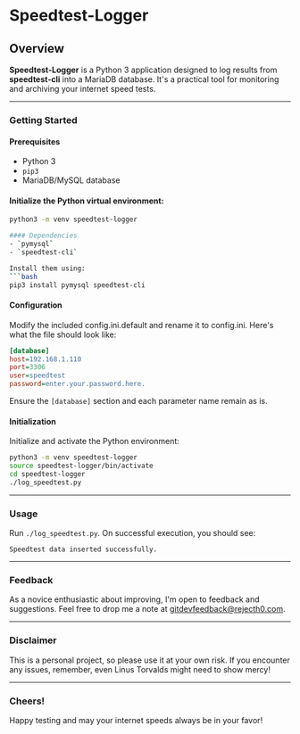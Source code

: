 
# Speedtest-Logger

## Overview
**Speedtest-Logger** is a Python 3 application designed to log results from **speedtest-cli** into a MariaDB database. It's a practical tool for monitoring and archiving your internet speed tests.

---

### Getting Started

#### Prerequisites
- Python 3
- `pip3`
- MariaDB/MySQL database

#### Initialize the Python virtual environment:
```bash
python3 -m venv speedtest-logger

#### Dependencies
- `pymysql`
- `speedtest-cli`

Install them using:
```bash
pip3 install pymysql speedtest-cli
```

#### Configuration
Modify the included config.ini.default and rename it to config.ini. Here's what the file should look like:

```ini
[database]
host=192.168.1.110
port=3306
user=speedtest
password=enter.your.password.here.
```
Ensure the `[database]` section and each parameter name remain as is.

#### Initialization
Initialize and activate the Python environment:

```bash
python3 -m venv speedtest-logger
source speedtest-logger/bin/activate
cd speedtest-logger
./log_speedtest.py
```

---

### Usage
Run `./log_speedtest.py`. On successful execution, you should see:

```plaintext
Speedtest data inserted successfully.
```

---

### Feedback
As a novice enthusiastic about improving, I'm open to feedback and suggestions. Feel free to drop me a note at gitdevfeedback@rejecth0.com.

---

### Disclaimer
This is a personal project, so please use it at your own risk. If you encounter any issues, remember, even Linus Torvalds might need to show mercy!

---

### Cheers!
Happy testing and may your internet speeds always be in your favor!

